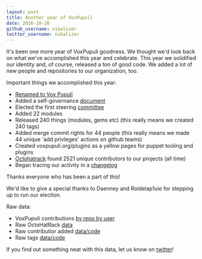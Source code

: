 ```yaml
---
layout: post
title: Another year of VoxPupuli
date: 2016-10-20
github_username: nibalizer
twitter_username: nibalizer
---
```


It's been one more year of VoxPupuli goodness. We thought we'd look back on what we've accomplished this year and celebrate. This year we solidified our identity and, of course, released a ton of good code. We added a lot of new people and repositories to our organization, too.

Important things we accomplished this year:

* [Renamed to Vox Pupuli](https://voxpupuli.org/blog/2016/01/01/voxpupuli/)
* Added a self-governance [document](https://github.com/voxpupuli/plumbing/blob/master/share/governance.md)
* Elected the first steering [committee](https://voxpupuli.org/blog/2016/10/12/pmc-election-results/)
* Added 22 modules
* Released 240 things (modules, gems etc) (this really means we created 240 tags)
* Added merge commit rights for 44 people (this really means we made 44 unique 'add privleges' actions on github teams)
* Created voxpupuli.org/plugins as a yellow pages for puppet tooling and plugins
* [Octohatrack](https://github.com/labhr/octohatrack) found 2521 unique contributors to our projects (all time)
* Began tracing our activity in a [changelog](https://github.com/voxpupuli/plumbing/blob/master/CHANGELOG.md)

Thanks everyone who has been a part of this!

We'd like to give a special thanks to Daenney and Roidelap1uie for stepping up to run our election.

Raw data:

* VoxPupuli contributions [by repo by user](https://gist.github.com/nibalizer/b29b24d41c653f0424268ff5e0d71402)
* Raw OctoHatRack [data](https://gist.github.com/nibalizer/e1680745045983f82f70ba3412ebbe79)
* Raw contributior added [data/code](https://gist.github.com/nibalizer/137b550d84f6ee619e188be1fe833766)
* Raw tags [data/code](https://gist.github.com/nibalizer/e9685d1535b55f771f0f0a2976c911e8)

If you find out something neat with this data, let us know on [twitter](https://twitter.com/voxpupuliorg)!
